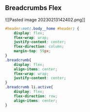## Breadcrumbs Flex
![[Pasted image 20230213142402.png]]
```css
#header:not(.body__home #header) {
	display: flex;
    flex-wrap: wrap;
    justify-content: center;
    flex-direction: column;
    margin-top: 59px;
}
.breadcrumb{
	display: flex;
	align-items: center;
	flex-wrap: wrap;
	justify-content: center;
}
.breadcrumb li.active{
	display: flex;
	flex-direction: row;
	align-items: center;
}
```

